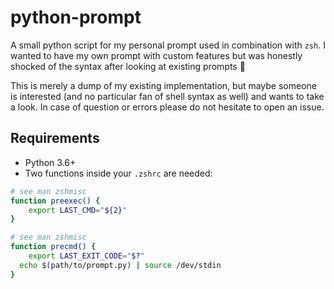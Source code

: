 # python-prompt

A small python script for my personal prompt used in combination with `zsh`. I 
wanted to have my own prompt with custom features but was honestly shocked of 
the syntax after looking at existing prompts 🤯

This is merely a dump of my existing implementation, but maybe someone is 
interested (and no particular fan of shell syntax as well) and wants to take a 
look. In case of question or errors please do not hesitate to open an issue.

## Requirements

- Python 3.6+
- Two functions inside your `.zshrc` are needed:

```bash
# see man zshmisc
function preexec() {
	export LAST_CMD="${2}"
}

# see man zshmisc
function precmd() {
	export LAST_EXIT_CODE="$?"
  echo $(path/to/prompt.py) | source /dev/stdin
}
```

